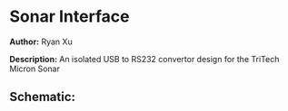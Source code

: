 # Sonar Interface

__Author:__ Ryan Xu

__Description:__ An isolated USB to RS232 convertor design for the TriTech Micron Sonar

## Schematic:
